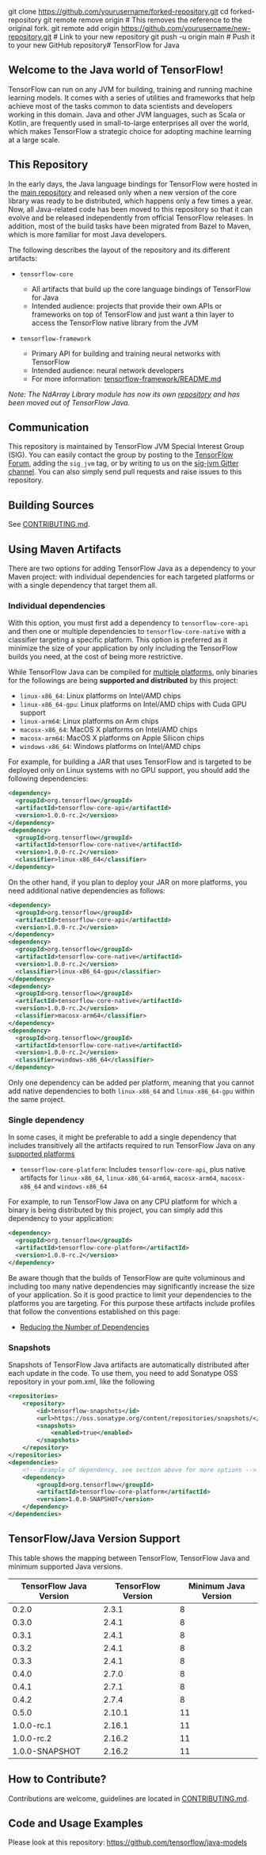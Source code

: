 git clone https://github.com/yourusername/forked-repository.git
cd forked-repository
git remote remove origin  # This removes the reference to the original fork.
git remote add origin https://github.com/yourusername/new-repository.git  # Link to your new repository
git push -u origin main  # Push it to your new GitHub repository# TensorFlow for Java

## Welcome to the Java world of TensorFlow!

TensorFlow can run on any JVM for building, training and running machine learning models. It comes with 
a series of utilities and frameworks that help achieve most of the tasks common to data scientists 
and developers working in this domain. Java and other JVM languages, such as Scala or Kotlin, are 
frequently used in small-to-large enterprises all over the world, which makes TensorFlow a strategic 
choice for adopting machine learning at a large scale.

## This Repository

In the early days, the Java language bindings for TensorFlow were hosted in the [main repository](https://github.com/tensorflow/tensorflow)
and released only when a new version of the core library was ready to be distributed, which happens only
a few times a year. Now, all Java-related code has been moved to this repository so that it can evolve and 
be released independently from official TensorFlow releases. In addition, most of the build tasks have been
migrated from Bazel to Maven, which is more familiar for most Java developers.

The following describes the layout of the repository and its different artifacts:

* `tensorflow-core`
  * All artifacts that build up the core language bindings of TensorFlow for Java
  * Intended audience: projects that provide their own APIs or frameworks on top of 
    TensorFlow and just want a thin layer to access the TensorFlow native library from the JVM
    
* `tensorflow-framework`
  * Primary API for building and training neural networks with TensorFlow
  * Intended audience: neural network developers
  * For more information: [tensorflow-framework/README.md](tensorflow-framework/README.md)

*Note: The NdArray Library module has now its own [repository](https://github.com/tensorflow/java-ndarray) and has been moved out of TensorFlow Java.*

## Communication

This repository is maintained by TensorFlow JVM Special Interest Group (SIG). You can easily contact the group
by posting to the [TensorFlow Forum](https://discuss.tensorflow.org), adding the `sig_jvm` tag, or by writing to us on
the [sig-jvm Gitter channel](https://gitter.im/tensorflow/sig-jvm). You can also simply send pull requests 
and raise issues to this repository.

## Building Sources

See [CONTRIBUTING.md](CONTRIBUTING.md#building).

## Using Maven Artifacts

There are two options for adding TensorFlow Java as a dependency to your Maven project: with individual dependencies 
for each targeted platforms or with a single dependency that target them all.

### Individual dependencies

With this option, you must first add a dependency to `tensorflow-core-api` and then one or multiple
dependencies to `tensorflow-core-native` with a classifier targeting a specific platform. This option is preferred as 
it minimize the size of your application by only including the TensorFlow builds you need, at the cost of being more 
restrictive. 

While TensorFlow Java can be compiled for [multiple platforms](https://github.com/tensorflow/java/blob/master/tensorflow-core/pom.xml#L54),
only binaries for the followings are being **supported and distributed** by this project:

- `linux-x86_64`: Linux platforms on Intel/AMD chips
- `linux-x86_64-gpu`: Linux platforms on Intel/AMD chips with Cuda GPU support
- `linux-arm64`: Linux platforms on Arm chips
- `macosx-x86_64`: MacOS X platforms on Intel/AMD chips
- `macosx-arm64`: MacOS X platforms on Apple Silicon chips
- `windows-x86_64`: Windows platforms on Intel/AMD chips

For example, for building a JAR that uses TensorFlow and is targeted to be deployed only on Linux
systems with no GPU support, you should add the following dependencies:
```xml
<dependency>
  <groupId>org.tensorflow</groupId>
  <artifactId>tensorflow-core-api</artifactId>
  <version>1.0.0-rc.2</version>
</dependency>
<dependency>
  <groupId>org.tensorflow</groupId>
  <artifactId>tensorflow-core-native</artifactId>
  <version>1.0.0-rc.2</version>
  <classifier>linux-x86_64</classifier>
</dependency>
```

On the other hand, if you plan to deploy your JAR on more platforms, you need additional
native dependencies as follows:
```xml
<dependency>
  <groupId>org.tensorflow</groupId>
  <artifactId>tensorflow-core-api</artifactId>
  <version>1.0.0-rc.2</version>
</dependency>
<dependency>
  <groupId>org.tensorflow</groupId>
  <artifactId>tensorflow-core-native</artifactId>
  <version>1.0.0-rc.2</version>
  <classifier>linux-x86_64-gpu</classifier>
</dependency>
<dependency>
  <groupId>org.tensorflow</groupId>
  <artifactId>tensorflow-core-native</artifactId>
  <version>1.0.0-rc.2</version>
  <classifier>macosx-arm64</classifier>
</dependency>
<dependency>
  <groupId>org.tensorflow</groupId>
  <artifactId>tensorflow-core-native</artifactId>
  <version>1.0.0-rc.2</version>
  <classifier>windows-x86_64</classifier>
</dependency>
```

Only one dependency can be added per platform, meaning that you cannot add native dependencies to both `linux-x86_64` and 
`linux-x86_64-gpu` within the same project.

### Single dependency

In some cases, it might be preferable to add a single dependency that includes transitively all the artifacts 
required to run TensorFlow Java on any [supported platforms](README.md#individual-dependencies)

- `tensorflow-core-platform`: Includes `tensorflow-core-api`, plus native artifacts for `linux-x86_64`, `linux-x86_64-arm64`, `macosx-arm64`, `macosx-x86_64` and `windows-x86_64`

For example, to run TensorFlow Java on any CPU platform for which a binary is being distributed by this project, you can 
simply add this dependency to your application:
```xml
<dependency>
  <groupId>org.tensorflow</groupId>
  <artifactId>tensorflow-core-platform</artifactId>
  <version>1.0.0-rc.2</version>
</dependency>
```

Be aware though that the builds of TensorFlow are quite voluminous and including too many native dependencies may
significantly increase the size of your application. So it is good practice to limit your dependencies to
the platforms you are targeting. For this purpose these artifacts include profiles that follow
the conventions established on this page:
* [Reducing the Number of Dependencies](https://github.com/bytedeco/javacpp-presets/wiki/Reducing-the-Number-of-Dependencies)

### Snapshots

Snapshots of TensorFlow Java artifacts are automatically distributed after each update in the code. To use them, you need
to add Sonatype OSS repository in your pom.xml, like the following

```xml
<repositories>
    <repository>
        <id>tensorflow-snapshots</id>
        <url>https://oss.sonatype.org/content/repositories/snapshots/</url>
        <snapshots>
            <enabled>true</enabled>
        </snapshots>
    </repository>
</repositories>
<dependencies>
    <!-- Example of dependency, see section above for more options -->
    <dependency>
        <groupId>org.tensorflow</groupId>
        <artifactId>tensorflow-core-platform</artifactId>
        <version>1.0.0-SNAPSHOT</version>
    </dependency>
</dependencies>
```

## TensorFlow/Java Version Support

This table shows the mapping between TensorFlow, TensorFlow Java and minimum supported Java versions.

| TensorFlow Java Version | TensorFlow Version | Minimum Java Version |
|-------------------------|--------------------| --------------- |
| 0.2.0                   | 2.3.1              | 8 |
| 0.3.0                   | 2.4.1              | 8 |
| 0.3.1                   | 2.4.1              | 8 |
| 0.3.2                   | 2.4.1              | 8 |
| 0.3.3                   | 2.4.1              | 8 |
| 0.4.0                   | 2.7.0              | 8 |
| 0.4.1                   | 2.7.1              | 8 |
| 0.4.2                   | 2.7.4              | 8 |
| 0.5.0                   | 2.10.1             | 11 |
| 1.0.0-rc.1              | 2.16.1             | 11 |
| 1.0.0-rc.2              | 2.16.2             | 11 |
| 1.0.0-SNAPSHOT          | 2.16.2             | 11 |

## How to Contribute?

Contributions are welcome, guidelines are located in [CONTRIBUTING.md](CONTRIBUTING.md).

## Code and Usage Examples

Please look at this repository: https://github.com/tensorflow/java-models

